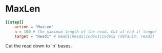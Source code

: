 # MaxLen

```toml
[[step]]
    action = "MaxLen"
    n = 100 # the maximum length of the read. Cut at end if longer
    target = "Read1" # Read1|Read2|Index1|Index2 (default: read1)
```

Cut the read down to `n' bases.


